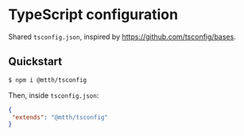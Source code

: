 # TypeScript configuration

Shared `tsconfig.json`, inspired by https://github.com/tsconfig/bases.

## Quickstart

```sh
$ npm i @mtth/tsconfig
```

Then, inside `tsconfig.json`:

```json
{
 "extends": "@mtth/tsconfig"
}
```

